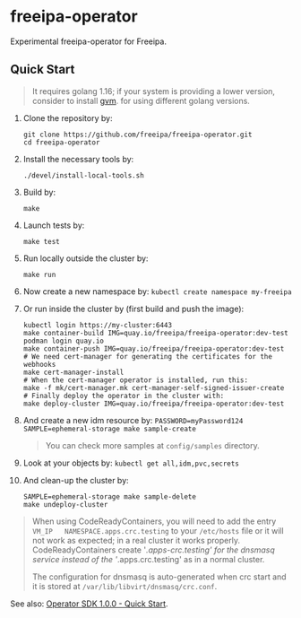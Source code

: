 # freeipa-operator

Experimental freeipa-operator for Freeipa.

## Quick Start

> It requires golang 1.16; if your system is providing a lower
> version, consider to install [gvm](https://github.com/moovweb/gvm#installing).
> for using different golang versions.

1. Clone the repository by:

   ```shell
   git clone https://github.com/freeipa/freeipa-operator.git
   cd freeipa-operator
   ```

1. Install the necessary tools by:

   ```shell
   ./devel/install-local-tools.sh
   ```

1. Build by:

   ```shell
   make
   ```

1. Launch tests by:

   ```shell
   make test
   ```

1. Run locally outside the cluster by:

   ```shell
   make run
   ```

1. Now create a new namespace by: `kubectl create namespace my-freeipa`

1. Or run inside the cluster by (first build and push the image):

   ```shell
   kubectl login https://my-cluster:6443
   make container-build IMG=quay.io/freeipa/freeipa-operator:dev-test
   podman login quay.io
   make container-push IMG=quay.io/freeipa/freeipa-operator:dev-test
   # We need cert-manager for generating the certificates for the webhooks
   make cert-manager-install
   # When the cert-manager operator is installed, run this:
   make -f mk/cert-manager.mk cert-manager-self-signed-issuer-create
   # Finally deploy the operator in the cluster with:
   make deploy-cluster IMG=quay.io/freeipa/freeipa-operator:dev-test
   ```

1. And create a new idm resource by:
   `PASSWORD=myPassword124 SAMPLE=ephemeral-storage make sample-create`

   > You can check more samples at `config/samples` directory.

1. Look at your objects by: `kubectl get all,idm,pvc,secrets`

1. And clean-up the cluster by:

   ```shell
   SAMPLE=ephemeral-storage make sample-delete
   make undeploy-cluster
   ```

> When using CodeReadyContainers, you will need to add the entry
> `VM_IP   NAMESPACE.apps.crc.testing` to your `/etc/hosts` file
> or it will not work as expected; in a real cluster it works
> properly.
> CodeReadyContainers create '*.apps-crc.testing' for the dnsmasq
> service instead of the '*.apps.crc.testing' as in a normal cluster.
>
> The configuration for dnsmasq is auto-generated when crc start and
> it is stored at `/var/lib/libvirt/dnsmasq/crc.conf`.

See also: [Operator SDK 1.0.0 - Quick Start](https://sdk.operatorframework.io/docs/building-operators/golang/quickstart/).
